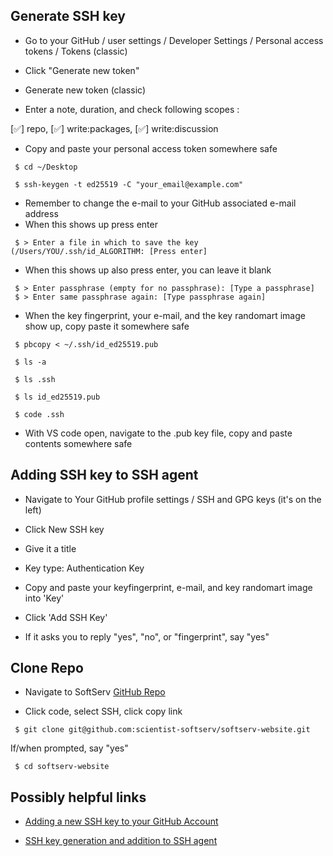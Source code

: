 ## Generate SSH key

- Go to your GitHub / user settings / Developer Settings / Personal access tokens / Tokens (classic)

- Click "Generate new token"

- Generate new token (classic)

- Enter a note, duration, and check following scopes :

 [✅] repo, [✅] write:packages, [✅] write:discussion

- Copy and paste your personal access token somewhere safe


``` console
 $ cd ~/Desktop

 $ ssh-keygen -t ed25519 -C "your_email@example.com"
```

- Remember to change the e-mail to your GitHub associated e-mail address
- When this shows up press enter

``` console
 $ > Enter a file in which to save the key (/Users/YOU/.ssh/id_ALGORITHM: [Press enter]
```

- When this shows up also press enter, you can leave it blank

``` console
 $ > Enter passphrase (empty for no passphrase): [Type a passphrase]
 $ > Enter same passphrase again: [Type passphrase again]
```

- When the key fingerprint, your e-mail, and the key randomart image show up, copy paste it somewhere safe

``` console
 $ pbcopy < ~/.ssh/id_ed25519.pub

 $ ls -a    

 $ ls .ssh  

 $ ls id_ed25519.pub

 $ code .ssh
```
- With VS code open, navigate to the .pub key file, copy and paste contents somewhere safe
 
## Adding SSH key to SSH agent

- Navigate to Your GitHub profile settings / SSH and GPG keys (it's on the left)

- Click New SSH key

- Give it a title

- Key type: Authentication Key

- Copy and paste your keyfingerprint,  e-mail, and key randomart image into 'Key'

- Click 'Add SSH Key'

- If it asks you to reply "yes", "no", or "fingerprint", say "yes"

## Clone  Repo

- Navigate to SoftServ [GitHub Repo](https://github.com/scientist-softserv/softserv-website)

- Click code, select SSH, click copy link

``` console
 $ git clone git@github.com:scientist-softserv/softserv-website.git
```

If/when prompted, say "yes"

``` console
 $ cd softserv-website
```

## Possibly helpful links

- [Adding a new SSH key to your GitHub Account](https://docs.github.com/en/authentication/connecting-to-github-with-ssh/adding-a-new-ssh-key-to-your-github-account)

- [SSH key generation and addition to SSH agent](https://docs.github.com/en/authentication/connecting-to-github-with-ssh/generating-a-new-ssh-key-and-adding-it-to-the-ssh-agent)
